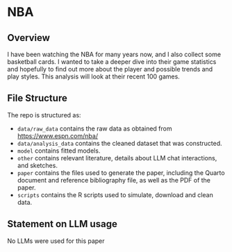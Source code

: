 # NBA

## Overview

I have been watching the NBA for many years now, and I also collect some basketball cards. I wanted to take a deeper dive into their game statistics and hopefully to find out more about the player and possible trends and play styles. This analysis will look at their recent 100 games.



## File Structure

The repo is structured as:

-   `data/raw_data` contains the raw data as obtained from https://www.espn.com/nba/
-   `data/analysis_data` contains the cleaned dataset that was constructed.
-   `model` contains fitted models. 
-   `other` contains relevant literature, details about LLM chat interactions, and sketches.
-   `paper` contains the files used to generate the paper, including the Quarto document and reference bibliography file, as well as the PDF of the paper. 
-   `scripts` contains the R scripts used to simulate, download and clean data.

## Statement on LLM usage
No LLMs were used for this paper
